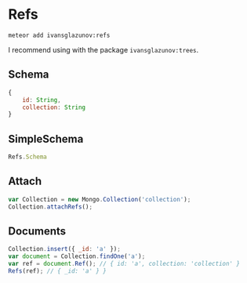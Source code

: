 # Refs

```
meteor add ivansglazunov:refs
```

I recommend using with the package `ivansglazunov:trees`.

## Schema

```js
{
	id: String,
	collection: String
}
```

## SimpleSchema

```js
Refs.Schema
```

## Attach

```js
var Collection = new Mongo.Collection('collection');
Collection.attachRefs();
```

## Documents

```js
Collection.insert({ _id: 'a' });
var document = Collection.findOne('a');
var ref = document.Ref(); // { id: 'a', collection: 'collection' }
Refs(ref); // { _id: 'a' } }
```